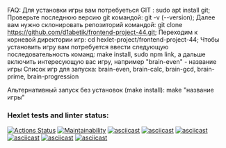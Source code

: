 FAQ:
Для установки игры вам потребуеться GIT : sudo apt install git;
Проверьте последнюю версию git командой: git -v (--version);
Далее вам нужно склонировать репозиторий командой: git clone https://github.com/d1abetik/frontend-project-44.git;
Переходим к корневой директории игр: cd hexlet-project/frontend-project-44;
Чтобы установить игру вам потребуется ввести следующую последовательность команд:
make install, sudo npm link, а дальше включить интересующую вас игру, например "brain-even" - название игры
Список игр для запуска:
brain-even, brain-calc, brain-gcd, brain-prime, brain-progression

Альтернативный запуск без установок (make install):
make "название игры"
### Hexlet tests and linter status:
[![Actions Status](https://github.com/d1abetik/frontend-project-44/workflows/hexlet-check/badge.svg)](https://github.com/d1abetik/frontend-project-44/actions)
[![Maintainability](https://api.codeclimate.com/v1/badges/040f8d825916a7464e40/maintainability)](https://codeclimate.com/github/d1abetik/frontend-project-44/maintainability)
[![asciicast](https://asciinema.org/a/568234.svg)](https://asciinema.org/a/568234)
[![asciicast](https://asciinema.org/a/568612.svg)](https://asciinema.org/a/568612)
[![asciicast](https://asciinema.org/a/568860.svg)](https://asciinema.org/a/568860)
[![asciicast](https://asciinema.org/a/569134.svg)](https://asciinema.org/a/569134)
[![asciicast](https://asciinema.org/a/569441.svg)](https://asciinema.org/a/569441)
[![asciicast](https://asciinema.org/a/569531.svg)](https://asciinema.org/a/569531)
